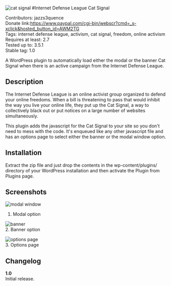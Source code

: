 ![cat signal](http://internetdefenseleague.org/images/vector/city_bat_signal.png)
#Internet Defense League Cat Signal

Contributors: jazzs3quence  
Donate link:https://www.paypal.com/cgi-bin/webscr?cmd=_s-xclick&hosted_button_id=AWM2TG  
Tags: internet defense league, activism, cat signal, freedom, online activism  
Requires at least: 2.7  
Tested up to: 3.5.1  
Stable tag: 1.0  

A WordPress plugin to automatically load either the modal or the banner Cat Signal when there is an active campaign from the Internet Defense League.

## Description

The Internet Defense League is an online activist group organized to defend your online freedoms. When a bill is threatening to pass that would inhibit the way you live your online life, they put up the Cat Signal, a way to collectively black out or put notices on a large number of websites simultaneously.

This plugin adds the javascript for the Cat Signal to your site so you don't need to mess with the code. It's enqueued like any other javascript file and has an options page to select either the banner or the modal window option.

## Installation

Extract the zip file and just drop the contents in the wp-content/plugins/ directory of your WordPress installation and then activate the Plugin from Plugins page.

## Screenshots

![modal window](https://github.com/jazzsequence/Cat-Signal/raw/master/screenshot-1.png)  
1. Modal option

![banner](https://raw.github.com/jazzsequence/Cat-Signal/master/screenshot-2.png)  
2. Banner option

![options page](https://raw.github.com/jazzsequence/Cat-Signal/master/screenshot-3.png)  
3. Options page


## Changelog

**1.0**  
Initial release.